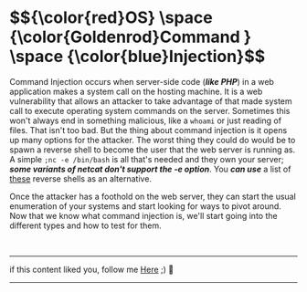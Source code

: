 <h1>$${\color{red}OS} \space {\color{Goldenrod}Command } \space {\color{blue}Injection}$$</h1>



Command Injection occurs when server-side code (***like PHP***) in a web application makes a system call on the hosting machine.  It is a web vulnerability that allows an attacker to take advantage of that made system call to execute operating system commands on the server.  Sometimes this won't always end in something malicious, like a ```whoami``` or just reading of files.  That isn't too bad.  But the thing about command injection is it opens up many options for the attacker.  The worst thing they could do would be to spawn a reverse shell to become the user that the web server is running as.  A simple ```;nc -e /bin/bash``` is all that's needed and they own your server; ***some variants of netcat don't support the -e option***. You ***can use*** a list of [these](https://github.com/4bo4yman/Privilege-Escalation/blob/main/What%20the%20Shell%3F/3.Tools.md) reverse shells as an alternative. 

Once the attacker has a foothold on the web server, they can start the usual enumeration of your systems and start looking for ways to pivot around.  Now that we know what command injection is, we'll start going into the different types and how to test for them.


<br>

******
if this content liked you, follow me [Here](https://github.com/4bo4yman) ;) :tada:
*****

